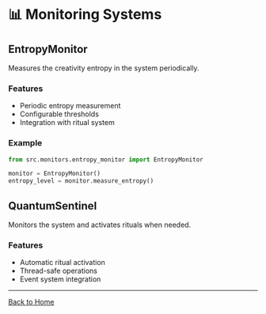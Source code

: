 # 📊 Monitoring Systems

## EntropyMonitor

Measures the creativity entropy in the system periodically.

### Features
- Periodic entropy measurement
- Configurable thresholds
- Integration with ritual system

### Example
```python
from src.monitors.entropy_monitor import EntropyMonitor

monitor = EntropyMonitor()
entropy_level = monitor.measure_entropy()
```

## QuantumSentinel

Monitors the system and activates rituals when needed.

### Features
- Automatic ritual activation
- Thread-safe operations
- Event system integration

---

[Back to Home](../index.md)

